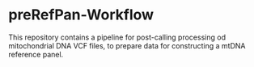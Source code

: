 # preRefPan-Workflow
This repository contains a pipeline for post-calling processing od mitochondrial DNA VCF files, to prepare data for constructing a mtDNA reference panel. 
